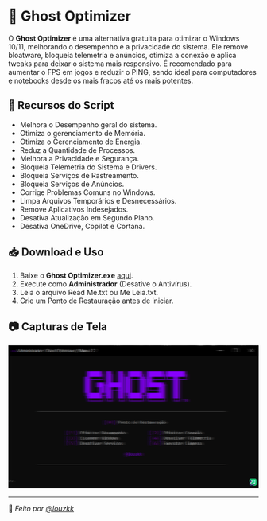 # 👻 Ghost Optimizer
O **Ghost Optimizer** é uma alternativa gratuita para otimizar o Windows 10/11, melhorando o desempenho e a privacidade do sistema.
Ele remove bloatware, bloqueia telemetria e anúncios, otimiza a conexão e aplica tweaks para deixar o sistema mais responsivo.
É recomendado para aumentar o FPS em jogos e reduzir o PING, sendo ideal para computadores e notebooks desde os mais fracos até os mais potentes.

## 🚀 Recursos do Script
- Melhora o Desempenho geral do sistema.
- Otimiza o gerenciamento de Memória.
- Otimiza o Gerenciamento de Energia.
- Reduz a Quantidade de Processos.
- Melhora a Privacidade e Segurança.
- Bloqueia Telemetria do Sistema e Drivers.
- Bloqueia Serviços de Rastreamento.
- Bloqueia Serviços de Anúncios.
- Corrige Problemas Comuns no Windows.
- Limpa Arquivos Temporários e Desnecessários.
- Remove Aplicativos Indesejados.
- Desativa Atualização em Segundo Plano.
- Desativa OneDrive, Copilot e Cortana.

## 📥 Download e Uso  
1. Baixe o **Ghost Optimizer.exe**  [aqui](https://github.com/louzkk/Ghost-Optimizer/raw/refs/heads/main/Ghost%20Optimizer.exe).
2. Execute como **Administrador** (Desative o Antivírus).
3. Leia o arquivo Read Me.txt ou Me Leia.txt.
4. Crie um Ponto de Restauração antes de iniciar.

## 📷 Capturas de Tela  
![Preview](https://github.com/louzkk/Ghost-Optimizer/blob/main/Resourcers/Preview.png?raw=true)

---
🔹 *Feito por [@louzkk](https://github.com/louzkk)*  
